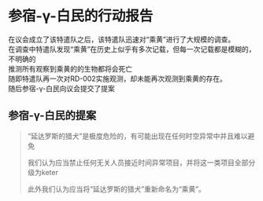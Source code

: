 # 参宿-γ-白民的行动报告

在议会成立了该特遣队之后，该特遣队迅速对“乘黄”进行了大规模的调查。  
在调查中特遣队发现“乘黄”在历史上似乎有多次记载，但每一次记载都是模糊的，不明确的  
推测所有观察到乘黄的的生物都将会死亡  
随即特遣队再一次对RD-002实施观测，却未能再次观测到乘黄的存在。  
随后参宿-γ-白民向议会提交了提案

## 参宿-γ-白民的提案
> “延达罗斯的猎犬”是极度危险的，有可能出现在任何时空异常中并且难以避免
>
> 我们认为应当禁止任何无关人员接近时间异常项目，并将这一类项目全部分级为keter
>
> 此外我们认为应当将“延达罗斯的猎犬”重新命名为“乘黄”。

